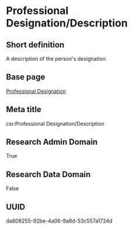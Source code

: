 # Professional Designation/Description
## Short definition
A description of the person's designation.
## Base page
[Professional Designation](../../Objects/Professional%20Designation.md)
## Meta title
csr:Professional Designation/Description
## Research Admin Domain
True
## Research Data Domain
False
## UUID
da606255-92be-4a06-9a8d-53c557a1724d

